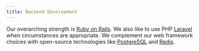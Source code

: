 ```yaml
---
title: Backend Development
---
```

Our overarching strength is [Ruby on Rails](). We also like to use PHP [Laravel]() when circumstances are appropriate. We complement our web framework choices with open-source technologies like [PostgreSQL]() and [Redis]().
